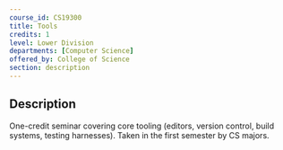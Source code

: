 ```yaml
---
course_id: CS19300
title: Tools
credits: 1
level: Lower Division
departments: [Computer Science]
offered_by: College of Science
section: description
---
```


## Description
One-credit seminar covering core tooling (editors, version control, build systems, testing harnesses). Taken in the first semester by CS majors.